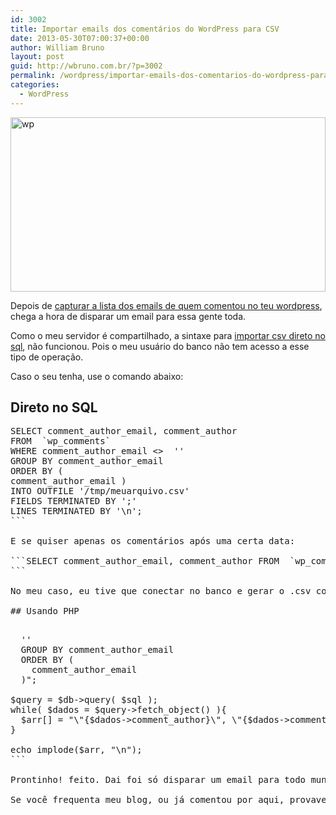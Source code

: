 ```yaml
---
id: 3002
title: Importar emails dos comentários do WordPress para CSV
date: 2013-05-30T07:00:37+00:00
author: William Bruno
layout: post
guid: http://wbruno.com.br/?p=3002
permalink: /wordpress/importar-emails-dos-comentarios-do-wordpress-para-csv/
categories:
  - WordPress
---
```

<img src="/wp-content/uploads/2013/05/wp.png" alt="wp" width="504" height="279" class="aligncenter size-full wp-image-3003" srcset="/wp-content/uploads/2013/05/wp.png 504w, /wp-content/uploads/2013/05/wp-300x166.png 300w" sizes="(max-width: 504px) 100vw, 504px" />

<!--more-->

Depois de [capturar a lista dos emails de quem comentou no teu wordpress](http://wbruno.com.br/wordpress/capturar-lista-de-email-dos-comentarios-seu-wordpress-outras-queries-uteis/), chega a hora de disparar um email para essa gente toda.

Como o meu servidor é compartilhado, a sintaxe para <a href="http://fiorix.wordpress.com/2008/04/17/importando-e-exportando-csv-no-mysql/" rel="nofollow">importar csv direto no sql</a>, não funcionou. Pois o meu usuário do banco não tem acesso a esse tipo de operação.

Caso o seu tenha, use o comando abaixo:

## Direto no SQL

<pre class="sql">SELECT comment_author_email, comment_author
FROM  `wp_comments`
WHERE comment_author_email <>  ''
GROUP BY comment_author_email
ORDER BY (
comment_author_email )
INTO OUTFILE '/tmp/meuarquivo.csv'
FIELDS TERMINATED BY ';'
LINES TERMINATED BY '\n';
```

E se quiser apenas os comentários após uma certa data:

```SELECT comment_author_email, comment_author FROM  `wp_comments`  WHERE comment_author_email <>  '' AND comment_date > '2013-04-13' GROUP BY comment_author_email ORDER BY ( comment_author_email ) INTO OUTFILE '/tmp/comments-2013-04-13.csv' FIELDS TERMINATED BY ';' LINES TERMINATED BY '\n';
```

No meu caso, eu tive que conectar no banco e gerar o .csv com programação server-side.

## Usando PHP

<pre class="php"><?php

$db = new mysqli('host', 'user', 'pass', 'bd');

$sql = "SELECT comment_author_email, comment_author
  FROM  `wp_comments`
  WHERE comment_author_email <>  ''
  GROUP BY comment_author_email
  ORDER BY (
    comment_author_email
  )";

$query = $db->query( $sql );
while( $dados = $query->fetch_object() ){
  $arr[] = "\"{$dados->comment_author}\", \"{$dados->comment_author_email}\"";
}

echo implode($arr, "\n");
```

Prontinho! feito. Dai foi só disparar um email para todo mundo, logicamente com o link de remover.

Se você frequenta meu blog, ou já comentou por aqui, provavelmente você recebeu também.
